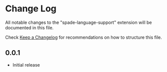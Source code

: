 # Change Log

All notable changes to the "spade-language-support" extension will be documented in this file.

Check [Keep a Changelog](http://keepachangelog.com/) for recommendations on how to structure this file.

## 0.0.1

- Initial release
